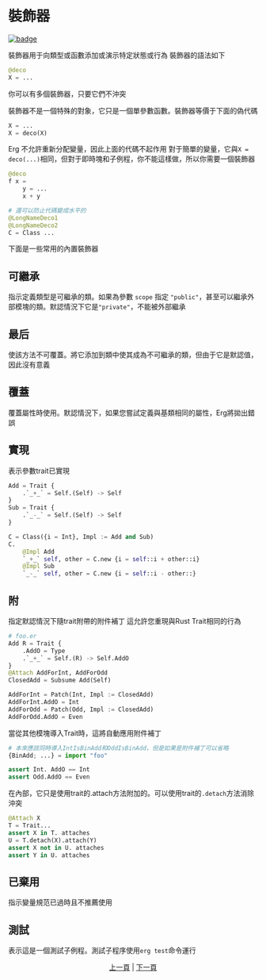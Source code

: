 # 裝飾器

[![badge](https://img.shields.io/endpoint.svg?url=https%3A%2F%2Fgezf7g7pd5.execute-api.ap-northeast-1.amazonaws.com%2Fdefault%2Fsource_up_to_date%3Fowner%3Derg-lang%26repos%3Derg%26ref%3Dmain%26path%3Ddoc/EN/syntax/29_decorator.md%26commit_hash%3D20aa4f02b994343ab9600317cebafa2b20676467)](https://gezf7g7pd5.execute-api.ap-northeast-1.amazonaws.com/default/source_up_to_date?owner=erg-lang&repos=erg&ref=main&path=doc/EN/syntax/29_decorator.md&commit_hash=20aa4f02b994343ab9600317cebafa2b20676467)

裝飾器用于向類型或函數添加或演示特定狀態或行為
裝飾器的語法如下

```python
@deco
X = ...
```

你可以有多個裝飾器，只要它們不沖突

裝飾器不是一個特殊的對象，它只是一個單參數函數。裝飾器等價于下面的偽代碼

```python
X = ...
X = deco(X)
```

Erg 不允許重新分配變量，因此上面的代碼不起作用
對于簡單的變量，它與`X = deco(...)`相同，但對于即時塊和子例程，你不能這樣做，所以你需要一個裝飾器

```python
@deco
f x =
    y = ...
    x + y

# 還可以防止代碼變成水平的
@LongNameDeco1
@LongNameDeco2
C = Class ...
```

下面是一些常用的內置裝飾器

## 可繼承

指示定義類型是可繼承的類。如果為參數 `scope` 指定 `"public"`，甚至可以繼承外部模塊的類。默認情況下它是`"private"`，不能被外部繼承

## 最后

使該方法不可覆蓋。將它添加到類中使其成為不可繼承的類，但由于它是默認值，因此沒有意義

## 覆蓋

覆蓋屬性時使用。默認情況下，如果您嘗試定義與基類相同的屬性，Erg將拋出錯誤

## 實現

表示參數trait已實現

```python
Add = Trait {
    .`_+_` = Self.(Self) -> Self
}
Sub = Trait {
    .`_-_` = Self.(Self) -> Self
}

C = Class({i = Int}, Impl := Add and Sub)
C.
    @Impl Add
    `_+_` self, other = C.new {i = self::i + other::i}
    @Impl Sub
    `_-_` self, other = C.new {i = self::i - other::}
```

## 附

指定默認情況下隨trait附帶的附件補丁
這允許您重現與Rust Trait相同的行為

```python
# foo.er
Add R = Trait {
    .AddO = Type
    .`_+_` = Self.(R) -> Self.AddO
}
@Attach AddForInt, AddForOdd
ClosedAdd = Subsume Add(Self)

AddForInt = Patch(Int, Impl := ClosedAdd)
AddForInt.AddO = Int
AddForOdd = Patch(Odd, Impl := ClosedAdd)
AddForOdd.AddO = Even
```

當從其他模塊導入Trait時，這將自動應用附件補丁

```Python
# 本來應該同時導入IntIsBinAdd和OddIsBinAdd，但是如果是附件補丁可以省略
{BinAdd; ...} = import "foo"

assert Int. AddO == Int
assert Odd.AddO == Even
```

在內部，它只是使用trait的.attach方法附加的。可以使用trait的`.detach`方法消除沖突

```python
@Attach X
T = Trait...
assert X in T. attaches
U = T.detach(X).attach(Y)
assert X not in U. attaches
assert Y in U. attaches
```

## 已棄用

指示變量規范已過時且不推薦使用

## 測試

表示這是一個測試子例程。測試子程序使用`erg test`命令運行

<p align='center'>
    <a href='./29_spread_syntax.md'>上一頁</a> | <a href='./31_error_handling.md'>下一頁</a>
</p>